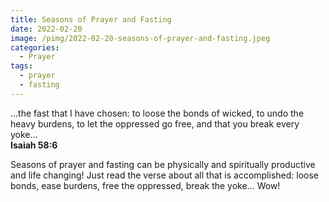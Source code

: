 ```yaml
---
title: Seasons of Prayer and Fasting
date: 2022-02-20
image: /pimg/2022-02-20-seasons-of-prayer-and-fasting.jpeg
categories:
  - Prayer
tags:
  - prayer
  - fasting
---
```


<p data-block-key="cmfxz">…the fast that I have chosen: to loose the bonds of wicked, to undo the heavy burdens, to let the oppressed go free, and that you break every yoke…<br/><b>Isaiah 58:6</b></p><p data-block-key="12ncm"></p><p data-block-key="fvkqj">Seasons of prayer and fasting can be physically and spiritually productive and life changing! Just read the verse about all that is accomplished: loose bonds, ease burdens, free the oppressed, break the yoke… Wow!</p>

